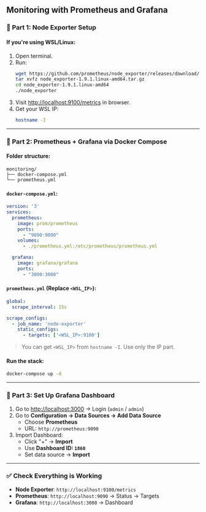 ## Monitoring with Prometheus and Grafana

### **🔹 Part 1: Node Exporter Setup**

#### If you're using **WSL/Linux**:
1. Open terminal.
2. Run:
   ```bash
   wget https://github.com/prometheus/node_exporter/releases/download/v1.9.1/node_exporter-1.9.1.linux-amd64.tar.gz
   tar xvfz node_exporter-1.9.1.linux-amd64.tar.gz
   cd node_exporter-1.9.1.linux-amd64
   ./node_exporter
   ```
3. Visit [http://localhost:9100/metrics](http://localhost:9100/metrics) in browser.
4. Get your WSL IP:
   ```bash
   hostname -I
   ```

---

### **🔹 Part 2: Prometheus + Grafana via Docker Compose**

#### Folder structure:
```
monitoring/
├── docker-compose.yml
└── prometheus.yml
```

#### `docker-compose.yml`:
```yaml
version: '3'
services:
  prometheus:
    image: prom/prometheus
    ports:
      - "9090:9090"
    volumes:
      - ./prometheus.yml:/etc/prometheus/prometheus.yml

  grafana:
    image: grafana/grafana
    ports:
      - "3000:3000"
```

#### `prometheus.yml` (Replace `<WSL_IP>`):
```yaml
global:
  scrape_interval: 15s

scrape_configs:
  - job_name: 'node-exporter'
    static_configs:
      - targets: ['<WSL_IP>:9100']
```

> You can get `<WSL_IP>` from `hostname -I`. Use only the IP part.

#### Run the stack:
```bash
docker-compose up -d
```

---

### **🔹 Part 3: Set Up Grafana Dashboard**

1. Go to [http://localhost:3000](http://localhost:3000) → Login (`admin` / `admin`)
2. Go to **Configuration → Data Sources → Add Data Source**
   - Choose **Prometheus**
   - URL: `http://prometheus:9090`
3. Import Dashboard:
   - Click "+" → **Import**
   - Use **Dashboard ID: `1860`**
   - Set data source → **Import**

---

### ✅ **Check Everything is Working**

- **Node Exporter**: `http://localhost:9100/metrics`
- **Prometheus**: `http://localhost:9090` → Status → Targets
- **Grafana**: `http://localhost:3000` → Dashboard

